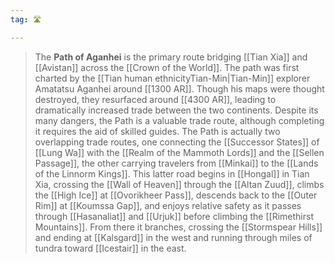 ```yaml
---
tag: 🛣️

---
```

> The **Path of Aganhei** is the primary route bridging [[Tian Xia]] and [[Avistan]] across the [[Crown of the World]]. The path was first charted by the [[Tian human ethnicityTian-Min|Tian-Min]] explorer Amatatsu Aganhei around [[1300 AR]]. Though his maps were thought destroyed, they resurfaced around [[4300 AR]], leading to dramatically increased trade between the two continents. Despite its many dangers, the Path is a valuable trade route, although completing it requires the aid of skilled guides.
> The Path is actually two overlapping trade routes, one connecting the [[Successor States]] of [[Lung Wa]] with the [[Realm of the Mammoth Lords]] and the [[Sellen Passage]], the other carrying travelers from [[Minkai]] to the [[Lands of the Linnorm Kings]]. This latter road begins in [[Hongal]] in Tian Xia, crossing the [[Wall of Heaven]] through the [[Altan Zuud]], climbs the [[High Ice]] at [[Ovorikheer Pass]], descends back to the [[Outer Rim]] at [[Koumssa Gap]], and enjoys relative safety as it passes through [[Hasanaliat]] and [[Urjuk]] before climbing the [[Rimethirst Mountains]]. From there it branches, crossing the [[Stormspear Hills]] and ending at [[Kalsgard]] in the west and running through miles of tundra toward [[Icestair]] in the east.








